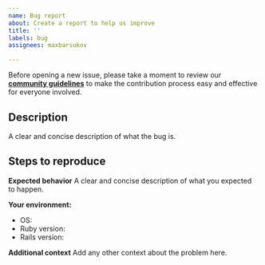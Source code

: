 ```yaml
---
name: Bug report
about: Create a report to help us improve
title: ''
labels: bug
assignees: maxbarsukov

---
```


Before opening a new issue, please take a moment to review our [**community guidelines**](https://github.com/maxbarsukov/tollowy-api/blob/master/CONTRIBUTING.md) to make the contribution process easy and effective for everyone involved.


## Description

A clear and concise description of what the bug is.

## Steps to reproduce

**Expected behavior**
A clear and concise description of what you expected to happen.

**Your environment:**
- OS:
- Ruby version:
- Rails version:

**Additional context**
Add any other context about the problem here.
